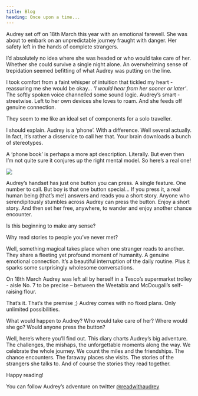 ```yaml
---
title: Blog
heading: Once upon a time...
---
```

Audrey set off on 18th March this year with an emotional farewell. She was about to embark on an unpredictable journey fraught with danger. Her safety left in the hands of complete strangers.

I’d absolutely no idea where she was headed or who would take care of her. Whether she could survive a single night alone. An overwhelming sense of trepidation seemed befitting of what Audrey was putting on the line.

I took comfort from a faint whisper of intuition that tickled my heart - reassuring me she would be okay… _‘I would hear from her sooner or later’_. The softly spoken voice channelled some sound logic. Audrey’s smart - streetwise. Left to her own devices she loves to roam. And she feeds off genuine connection.

They seem to me like an ideal set of components for a solo traveller.

I should explain. Audrey is a ‘phone’. With a difference. Well several actually. In fact, it’s rather a disservice to call her that. Your brain downloads a bunch of stereotypes.

A ‘phone book’ is perhaps a more apt description. Literally. But even then I’m not quite sure it conjures up the right mental model. So here’s a real one!

![](/images/uploads/blog_phone_photo.jpg)

Audrey’s handset has just one button you can press. A single feature. One number to call. But boy is that one button special… If you press it, a real human being (that’s me!) answers and reads you a short story. Anyone who serendipitously stumbles across Audrey can press the button. Enjoy a short story. And then set her free, anywhere, to wander and enjoy another chance encounter.

Is this beginning to make any sense?

Why read stories to people you’ve never met?

Well, something magical takes place when one stranger reads to another. They share a fleeting yet profound moment of humanity. A genuine emotional connection. It’s a beautiful interruption of the daily routine. Plus it sparks some surprisingly wholesome conversations.

On 18th March Audrey was left all by herself in a Tesco’s supermarket trolley - aisle No.  7 to be precise – between the Weetabix and McDougall’s self-raising flour.

That’s it. That’s the premise ;) Audrey comes with no fixed plans. Only unlimited possibilities.

What would happen to Audrey? Who would take care of her? Where would she go? Would anyone press the button?  

Well, here’s where you’ll find out. This diary charts Audrey’s big adventure. The challenges, the mishaps, the unforgettable moments along the way. We celebrate the whole journey. We count the miles and the friendships. The chance encounters. The faraway places she visits. The stories of the strangers she talks to. And of course the stories they read together.

Happy reading!

You can follow Audrey’s adventure on twitter [@readwithaudrey](https://twitter.com/readwithaudrey)
